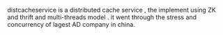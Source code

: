   distcacheservice is a distributed cache service , the implement using ZK and thrift and multi-threads model . it went through the stress and concurrency  of lagest AD company in china.



  
